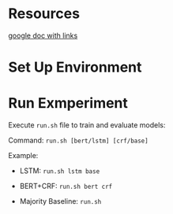 # Resources

[google doc with links](https://docs.google.com/document/d/1xYfsBLmHbwjzAoeOfT5YLmYt7ywi4LlZl88IX51toGA/edit)


# Set Up Environment

# Run Exmperiment

Execute ``run.sh`` file to train and evaluate models:

Command: ``run.sh [bert/lstm] [crf/base]``

Example:

- LSTM: ``run.sh lstm base``

- BERT+CRF: ``run.sh bert crf``

- Majority Baseline: ``run.sh``
